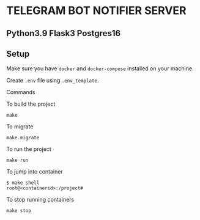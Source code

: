 # TELEGRAM BOT NOTIFIER SERVER

## Python3.9 Flask3 Postgres16

## Setup

Make sure you have `docker` and `docker-compose` installed on your machine.

Create `.env` file using `.env_template`.

Commands

To build the project

    make

To migrate

    make migrate

To run the project

    make run

To jump into container

    $ make shell
    root@<containerid>:/project#

To stop running containers

    make stop
